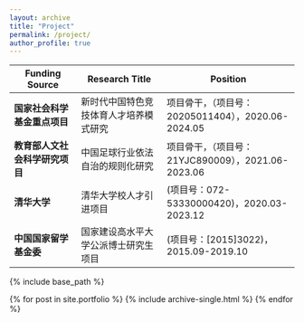 ```yaml
---
layout: archive
title: "Project"
permalink: /project/
author_profile: true
---
```


|**Funding Source**|**Research Title**|**Position**|
|----------|------------|-----|
| **国家社会科学基金重点项目** | 新时代中国特色竞技体育人才培养模式研究 | 项目骨干，（项目号：20205011404），2020.06-2024.05 |
| **教育部人文社会科学研究项目** | 中国足球行业依法自治的规则化研究 | 项目骨干，（项目号：21YJC890009），2021.06-2023.06 |
| **清华大学** | 清华大学校人才引进项目 | (项目号：072-53330000420)，2020.03-2023.12 |
| **中国国家留学基金委** | 国家建设高水平大学公派博士研究生项目 | (项目号：[2015]3022)，2015.09-2019.10 |


{% include base_path %}

{% for post in site.portfolio %}
  {% include archive-single.html %}
{% endfor %}


